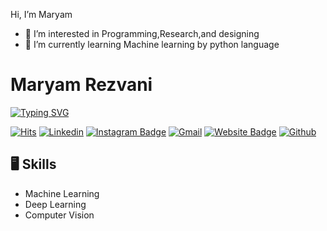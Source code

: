 Hi, I’m Maryam
- 👀 I’m interested in Programming,Research,and designing
- 🌱 I’m currently learning Machine learning by python language
# Maryam Rezvani

[![Typing SVG](https://readme-typing-svg.demolab.com?font=Fira+Code&duration=3500&pause=300&width=435&lines=Hi%F0%9F%91%8B%F0%9F%8F%BB%2C+I'm+Amin+Khani;%E2%9D%A4Welcome+%26+Enjoy%E2%9D%A4)](https://git.io/typing-svg)

[![Hits](https://hits.seeyoufarm.com/api/count/incr/badge.svg?url=https%3A%2F%2Fgithub.com%2FMaryamRezvani&count_bg=%2379C83D&title_bg=%23555555&icon=apachespark.svg&icon_color=%23E7E7E7&title=Profile+Views&edge_flat=false)](https://hits.seeyoufarm.com)
[![Linkedin](https://img.shields.io/badge/-LinkedIn-blue?style=flat&logo=Linkedin&logoColor=white)](https://www.linkedin.com/in/MaryamRezvani/)
[![Instagram Badge](https://img.shields.io/badge/-Instagram-purple?logo=instagram&logoColor=white&link=https://instagram.com/maryam_rezvani81/)](https://instagram.com/maryam_rezvani81/)
[![Gmail](https://img.shields.io/badge/-Gmail-c14438?style=flat&logo=Gmail&logoColor=white)](mailto:maryamrezvani.stu@gmail.com)
[![Website Badge](https://img.shields.io/badge/-maryamrezvani.ir-c14438?style=flat&logo=Google-Chrome&logoColor=white&link=https://maryamrezvani.ir)](https://maryamrezvani.ir)
[![Github](https://img.shields.io/github/followers/MaryaRezvani?label=Follow&style=social)](https://github.com/MaryaRezvani)

## 🖥 Skills

- Machine Learning
- Deep Learning
- Computer Vision


<!---
MaryaRezvani/MaryaRezvani is a ✨ special ✨ repository because its `README.md` (this file) appears on your GitHub profile.
You can click the Preview link to take a look at your changes.
--->
